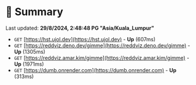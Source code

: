 # 📖 Summary
Last updated: **29/8/2024, 2:48:48 PG "Asia/Kuala_Lumpur"**

- `GET` [https://hst.ujol.dev](https://hst.ujol.dev) - **Up** (607ms)
- `GET` [https://reddviz.deno.dev/gimme](https://reddviz.deno.dev/gimme) - **Up** (1305ms)
- `GET` [https://reddviz.amar.kim/gimme](https://reddviz.amar.kim/gimme) - **Up** (1971ms)
- `GET` [https://dumb.onrender.com](https://dumb.onrender.com) - **Up** (313ms)
